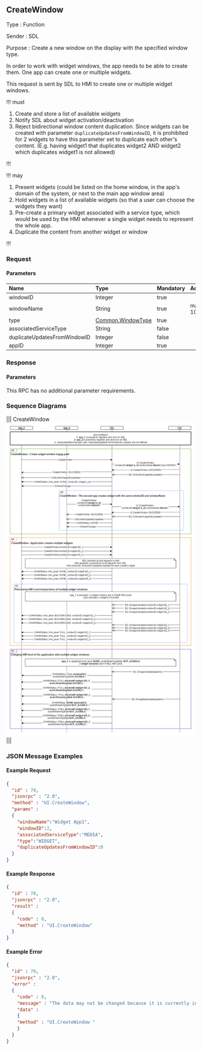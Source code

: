 ## CreateWindow

Type
: Function

Sender
: SDL

Purpose
: Create a new window on the display with the specified window type.

In order to work with widget windows, the app needs to be able to create them. One app can create one or multiple widgets.

This request is sent by SDL to HMI to create one or multiple widget windows.

!!! must
  1. Create and store a list of available widgets 
  2. Notify SDL about widget activation/deactivation
  3. Reject bidirectional window content duplication. Since widgets can be created with parameter `duplicateUpdatesFromWindowID`, it is prohibited for 2 widgets to have this parameter set to duplicate each other's content. (E.g. having widget1 that duplicates widget2 AND widget2 which duplicates widget1 is not allowed)

!!!

!!! may

  1. Present widgets (could be listed on the home window, in the app's domain of the system, or next to the main app window area)
  2. Hold widgets in a list of available widgets (so that a user can choose the widgets they want)
  3. Pre-create a primary widget associated with a service type, which would be used by the HMI whenever a single widget needs to represent the whole app.
  4. Duplicate the content from another widget or window 

!!!


### Request

#### Parameters

|Name|Type|Mandatory|Additional|
|:---|:---|:--------|:---------|
|windowID|Integer|true||
|windowName|String|true|maxlength: 100|
|type|[Common.WindowType](../../common/enums/#windowtype)|true||
|associatedServiceType|String|false||
|duplicateUpdatesFromWindowID|Integer|false||
|appID|Integer|true||

### Response

#### Parameters
This RPC has no additional parameter requirements.


### Sequence Diagrams
|||
CreateWindow
![CreateWindow](./assets/CreateWindow.png)
|||


### JSON Message Examples

#### Example Request

```json
{
  "id" : 70,
  "jsonrpc" : "2.0",
  "method" : "UI.CreateWindow",
  "params" :
  {
    "windowName":"Widget App1",
    "windowID":2,
    "associatedServiceType":"MEDIA",
    "type":"WIDGET",
    "duplicateUpdatesFromWindowID":0
  }
}
```

#### Example Response

```json
{
  "id" : 70,
  "jsonrpc" : "2.0",
  "result" :
  {
    "code" : 0,
    "method" : "UI.CreateWindow"
  }
}
```

#### Example Error

```json
{
  "id" : 70,
  "jsonrpc" : "2.0",
  "error" :
  {
    "code" : 8,
    "message" : "The data may not be changed because it is currently in use",
    "data" :
    {
    "method" : "UI.CreateWindow "
    }
  }
}
```
